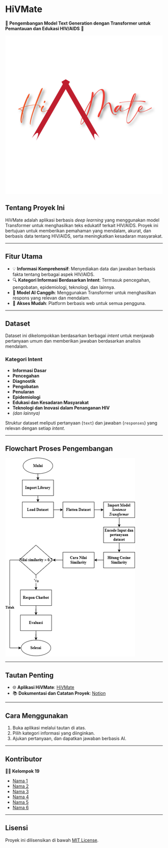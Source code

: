 # **HiVMate**  
🌟 **Pengembangan Model Text Generation dengan Transformer untuk Pemantauan dan Edukasi HIV/AIDS** 🌟  

![HiVMate Logo](deploy_fix/hivmate-01.png)  

## **Tentang Proyek Ini**  
HiVMate adalah aplikasi berbasis *deep learning* yang menggunakan model Transformer untuk menghasilkan teks edukatif terkait HIV/AIDS. Proyek ini bertujuan untuk memberikan pemahaman yang mendalam, akurat, dan berbasis data tentang HIV/AIDS, serta meningkatkan kesadaran masyarakat.  

---

## **Fitur Utama**  
- 💡 **Informasi Komprehensif**: Menyediakan data dan jawaban berbasis fakta tentang berbagai aspek HIV/AIDS.  
- 🔍 **Kategori Informasi Berdasarkan Intent**: Termasuk pencegahan, pengobatan, epidemiologi, teknologi, dan lainnya.  
- 🤖 **Model AI Canggih**: Menggunakan Transformer untuk menghasilkan respons yang relevan dan mendalam.  
- 📱 **Akses Mudah**: Platform berbasis web untuk semua pengguna.  

---

## **Dataset**  
Dataset ini dikelompokkan berdasarkan berbagai *intent* untuk menjawab pertanyaan umum dan memberikan jawaban berdasarkan analisis mendalam.  

### **Kategori Intent**  
- **Informasi Dasar**  
- **Pencegahan**  
- **Diagnostik**  
- **Pengobatan**  
- **Penularan**  
- **Epidemiologi**  
- **Edukasi dan Kesadaran Masyarakat**  
- **Teknologi dan Inovasi dalam Penanganan HIV**  
- *(dan lainnya)*  

Struktur dataset meliputi pertanyaan (`text`) dan jawaban (`responses`) yang relevan dengan setiap *intent*.  

---

## **Flowchart Proses Pengembangan**  
![Flowchart](Diagram/Flowchart_HiVMate.png)  

---

## **Tautan Penting**  
- 🌐 **Aplikasi HiVMate**: [HiVMate](https://2zxeyainqmusivc5ttnpcy.streamlit.app/)  
- 📚 **Dokumentasi dan Catatan Proyek**: [Notion](https://organized-mandolin-c9d.notion.site/Deep-Learning-Kelompok-19-13232a2311c2809890ebca611ae2339b)  

---

## **Cara Menggunakan**  
1. Buka aplikasi melalui tautan di atas.  
2. Pilih kategori informasi yang diinginkan.  
3. Ajukan pertanyaan, dan dapatkan jawaban berbasis AI.  

---

## **Kontributor**  
👩‍💻 **Kelompok 19**  
- [Nama 1](https://github.com/Martinexe4)  
- [Nama 2](https://github.com/ARafiPrnggm)  
- [Nama 3](https://github.com/annisacahyanisurya)
- [Nama 4](https://github.com/devinaanin)
- [Nama 5](https://github.com/NadindaAurora)
- [Nama 6](https://github.com/silviaazahra)

---

## **Lisensi**  
Proyek ini dilisensikan di bawah [MIT License](LICENSE).  

